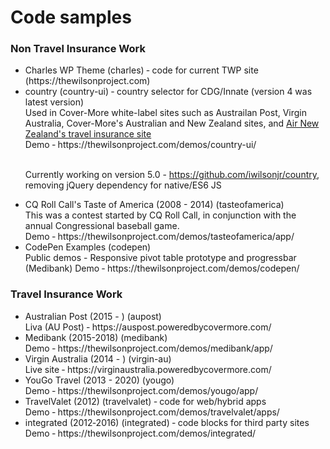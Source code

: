
<h1>Code samples</h1>

<h3>Non Travel Insurance Work</h3>

<ul>
<li>Charles WP Theme (charles) ‐ code for current TWP site (https://thewilsonproject.com)</li>

<li>country (country-ui) ‐ country selector for CDG/Innate (version 4 was latest version)<br />
Used in Cover-More white-label sites such as Austrailan Post, Virgin Australia, Cover-More's Australian and New Zealand sites, and <a href="https://insurance.airnewzealand.com.au/">Air New Zealand's travel insurance site</a><br />
Demo ‐ https://thewilsonproject.com/demos/country-ui/<br /><br />

Currently working on version 5.0 - https://github.com/iwilsonjr/country, removing jQuery dependency for native/ES6 JS
</li>

<li>CQ Roll Call's Taste of America (2008 - 2014) (tasteofamerica)<br />
This was a contest started by CQ Roll Call, in conjunction with the annual Congressional baseball game.<br />
Demo ‐ https://thewilsonproject.com/demos/tasteofamerica/app/
</li>

<li>CodePen Examples (codepen)<br />
Public demos - Responsive pivot table prototype and progressbar (Medibank)
Demo ‐ https://thewilsonproject.com/demos/codepen/
</li>
</ul>


<h3>Travel Insurance Work</h3>
<ul>
<li>Australian Post (2015 - ) (aupost)<br />
Liva (AU Post) ‐ https://auspost.poweredbycovermore.com/</li>

<li>Medibank (2015-2018) (medibank)<br />
Demo ‐ https://thewilsonproject.com/demos/medibank/app/
</li>

<li>Virgin Australia (2014 - ) (virgin-au)<br />
Live site ‐ https://virginaustralia.poweredbycovermore.com/</li>

<li>YouGo Travel (2013 - 2020) (yougo)<br />
Demo ‐ https://thewilsonproject.com/demos/yougo/app/
</li> 

<li>TravelValet (2012) (travelvalet) ‐ code for web/hybrid apps<br />
Demo ‐ https://thewilsonproject.com/demos/travelvalet/apps/
</li>

<li>integrated (2012‐2016) (integrated) ‐ code blocks for third party sites<br />
Demo ‐ https://thewilsonproject.com/demos/integrated/
</li>
</ul>
